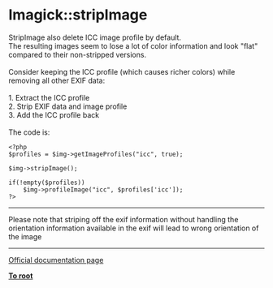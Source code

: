# Imagick::stripImage



StripImage also delete ICC image profile by default.<br>The resulting images seem to lose a lot of color information and look "flat" compared to their non-stripped versions.<br><br>Consider keeping the ICC profile (which causes richer colors) while removing all other EXIF data:<br><br>1. Extract the ICC profile<br>2. Strip EXIF data and image profile<br>3. Add the ICC profile back<br><br>The code is:<br>

```
<?php
$profiles = $img->getImageProfiles("icc", true);

$img->stripImage();

if(!empty($profiles))
    $img->profileImage("icc", $profiles['icc']);
?>
```
  

---

Please note that striping off the exif information without handling the orientation information available in the exif will lead to wrong orientation of the image  

---

[Official documentation page](https://www.php.net/manual/en/imagick.stripimage.php)

**[To root](/README.md)**